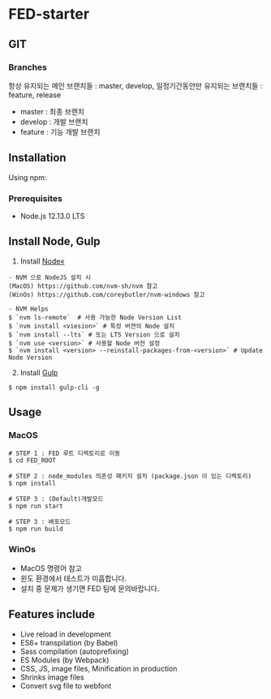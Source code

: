 # FED-starter

## GIT
### Branches
항상 유지되는 메인 브랜치들 : master, develop, 일정기간동안만 유지되는 브랜치들 : feature, release
  - master : 최종 브랜치
  - develop : 개발 브랜치
  - feature : 기능 개발 브랜치

## Installation
Using npm:

### Prerequisites
  - Node.js 12.13.0 LTS


## Install Node, Gulp
1. Install [Node«](https://nodejs.org/)
```
- NVM 으로 NodeJS 설치 시
(MacOS) https://github.com/nvm-sh/nvm 참고
(WinOs) https://github.com/coreybutler/nvm-windows 참고

- NVM Helps
$ `nvm ls-remote`  # 사용 가능한 Node Version List
$ `nvm install <viesion>` # 특정 버젼의 Node 설치
$ `nvm install --lts` # 또는 LTS Version 으로 설치
$ `nvm use <version>` # 사용할 Node 버전 설정
$ `nvm install <version> --reinstall-packages-from-<version>` # Update Node Version
```

2. Install [Gulp](https://github.com/gulpjs/gulp)
```
$ npm install gulp-cli -g
```


## Usage

### MacOS
```
# STEP 1 : FED 루트 디렉토리로 이동
$ cd FED_ROOT

# STEP 2 : node_modules 의존성 패키지 설치 (package.json 이 있는 디렉토리)
$ npm install

# STEP 3 : (Default)개발모드
$ npm run start

# STEP 3 : 배포모드
$ npm run build
```


### WinOs
 - MacOS 명령어 참고
 - 윈도 환경에서 테스트가 미흡합니다.
 - 설치 중 문제가 생기면 FED 팀에 문의바랍니다.


## Features include
  - Live reload in development
  - ES6+ transpilation (by Babel)
  - Sass compilation (autoprefixing)
  - ES Modules (by Webpack)
  - CSS, JS, image files, Minification in production
  - Shrinks image files
  - Convert svg file to webfont
